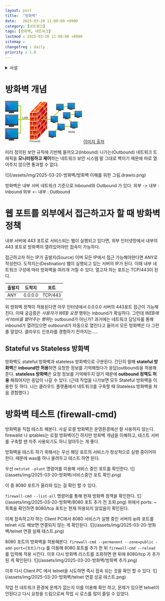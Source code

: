 ```yaml
---
layout: post
title:  "방화벽"
date:   2025-03-20 11:00:00 +0900
category: [네트워크]
tags: [방화벽, 네트워크]
lastmod : 2025-03-20 11:00:00 +0900
sitemap :
changefreq : daily
priority : 1.0
---
```


<details>
<summary>사설</summary>

솔루션 패치 작업을 하러 나가면 서버와 네트워크 구성이 외근지마다 다르다.
처음 패치를 다니면서 가장 어려웠던건 설치, 기동이 아닌 이 네트워크 관련 이슈였다.

네트워크 관련 지식이 없다시피 하여 삽질도 여러번 했다.

가장 많이 나는 이슈들은 
- WAS가 정상 기동 되었음에도 클라이언트의 컴퓨터에서는 WAS 에 접속 불가
- FCM 과 같은 외부 api 호출 불가
- DNS 문제로 SMTP 를 이용한 메일 발송 불가
- 통합 DB와의 연결 불가
등등....


가장 흔하게 나는 문제는 방화벽으로 인한 문제가 많았고,
경험치가 쌓이면서 솔루션을 패치 할 환경이 다 구성된게 맞는지 방화벽을 확인하는 방법을 익혔다.
</details>


# 방화벽 개념

![](/assets/img/2025-03-20-방화벽/방화벽.png)
[이미지 출처](https://ko.wikipedia.org/wiki/%EB%B0%A9%ED%99%94%EB%B2%BD_(%EB%84%A4%ED%8A%B8%EC%9B%8C%ED%82%B9))

미리 정의된 보안 규칙에 기반해 들어오고(Inbound) 나가는(Outbound) 네트워크 트래픽을 **모니터링하고 제어**하는 네트워크 보안 시스템
말 그대로 벽이기 때문에 따로 열어주지 않으면 통과할 수 없다.

![](/assets/img/2025-03-20-방화벽/방화벽 이해를 위한 그림.drawio.png)

방화벽은 내부 서버 네트워크 기준으로 Inbound와 Outbound 가 있다.
외부 -> 내부 : Inbound
외부 <- 내부 : Outbound

# 웹 포트를 외부에서 접근하고자 할 때 방화벽 정책

내부 서버에 443 포트로 서비스되는 웹이 실행되고 있다면,
외부 인터넷망에서 내부의 443 포트로 방화벽이 열려있어야만 접속이 가능하다.

접근하고자 하는 IP가 출발지(Source) 이며 모든 IP에서 접근 가능해야한다면 ANY로 작성한다.
도착지는(Destination) 웹이 실행되고 있는 서버의 IP가 된다.
이때 내부 네트워크 구성에 따라 방화벽을 여러개 거칠 수 있다.
열고자 하는 포트는 TCP/443이 된다.

| 출발지 | 도착지     | 포트      |
| --- | ------- | ------- |
| ANY | 0.0.0.0 | TCP/443 |

위 방화벽 정책이 적용된다면 아무 인터넷에서 0.0.0.0 서버의 443포트 접근이 가능해진다.
이때 궁금증은 *사용자가 WEB 요청* 행위는 inbound가 확실하다.
그런데 *WEB에서 html을 뱉어주는 행위*는 outbound가 아닌가?
과거에는 네트워크 담당자를 통해 inbound가 열려있으면 outbound가 자동으로 열린다고 들어서 모든 방화벽은 다 그런 줄 알았다.
클라우드 인프라를 경험하기 전까지는.....

## Stateful vs Stateless 방화벽
방화벽도 stateful 방화벽과 stateless 방화벽으로 구분된다.
간단히 말해 **stateful 방화벽**은 **inbound만 허용**하면 요청한 정보를 기억해뒀다가 응답(outbound)을 허용해준다.
**stateless 방화벽**은 요청 정보를 기억해두지 않기 때문에 **outbound 정책도 허용** 해줘야지만 응답이 나갈 수 있다.
(근데 작업을 나가보면 모두 Stateful 방화벽을 이용한 듯 하다. 나는 클라우드 플랫폼에서 네트워크를 구축할 때 Stateless 방화벽을 처음 경험했다.)

# 방화벽 테스트 (firewall-cmd)

방화벽을 직접 테스트 해본다.
사실 로컬 방화벽은 운영환경에선 잘 사용하지 않는다.
firewalld 나 iptables는 로컬 방화벽이긴 하지만 방화벽 개념을 이해하고, 테스트 서버를 구축할 땐 자주 사용되기도 하니 알아두는 게 좋다.

방화벽을 테스트 하기 위해서는 우선 해당 포트의 서비스가 정상적으로 실행 중이어야 한다.
때문에 was를 하나 올려두고 테스트 하면 된다.

우선 `netstat -plunt` 명령어를 이용해 서비스 중인 포트를 확인한다.
![](/assets/img/2025-03-20-방화벽/서비스중인 포트 확인.png)

이 중 8080 포트가 올라와 있는 걸 확인 할 수 있다.

`firewall-cmd --list-all` 명령어를 통해 현재 방화벽 정책을 확인한다.
![](/assets/img/2025-03-20-방화벽/8080 포트 추가 전 조회.png)
위에서 ports: ~ 목록을 확인하면 8080/tcp 포트는 현재 허용되지 않았음이 확인된다.

이제 접속하고자 하는 Client PC에서 8080 서비스가 실행 중인 서버의 ip와 포트를 telnet 시도 해보면 연결되지 않는 게 확인된다.
![](/assets/img/2025-03-20-방화벽/telnet 연결 실패 테스트.png)

8080 포트의 방화벽을 허용해본다.
`firewall-cmd --permanent --zone=public -add-port={포트}/tcp` 를 이용해 8080 포트를 추가 한 뒤
`firewall-cmd --reload` 를 입력해 적용 시킨다.
이후 다시 방화벽 리스트를 조회하면 맨 뒤에 8080/tcp 가 추가된 게 확인된다.
![](/assets/img/2025-03-20-방화벽/방화벽 추가.png)

이후 다시 Client PC 에서 telnet을 시도하면 즉시 접속 되는 것을 확인 할 수 있다.
![](/assets/img/2025-03-20-방화벽/telnet 연결 성공 테스트.png)

작업 전 네트워크 환경에 문제가 없는지 이를 이용해 확인 하고, 문제가 있으면 telnet이 안된다고 다시 요청을 드림으로써 작업 시 로스를 많이 줄일 수 있었다.


